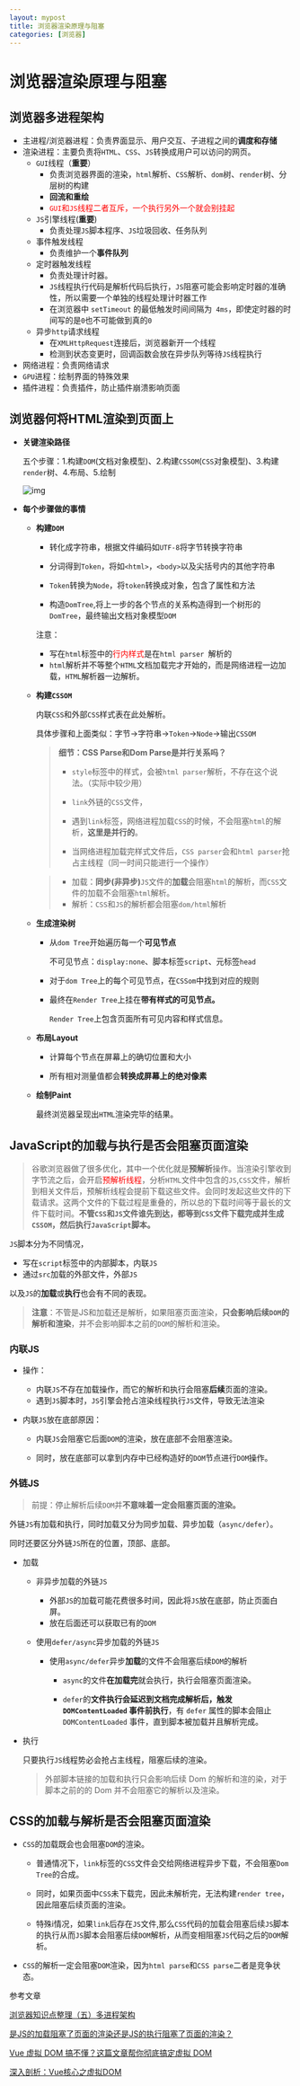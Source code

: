 ```yaml
---
layout: mypost
title: 浏览器渲染原理与阻塞
categories: [浏览器]
---
```


# 浏览器渲染原理与阻塞

## 浏览器多进程架构

- 主进程/浏览器进程：负责界面显示、用户交互、子进程之间的**调度和存储**
- 渲染进程：主要负责将`HTML`、`CSS`、`JS`转换成用户可以访问的网页。
  - `GUI`线程（**重要**）
    - 负责浏览器界面的渲染，`html`解析、`CSS`解析、`dom`树、`render`树、分层树的构建
    - **回流和重绘**
    - <font color=red>`GUI`和`JS`线程二者互斥，一个执行另外一个就会别挂起</font>
  - `JS`引擎线程(**重要**)
    - 负责处理`JS`脚本程序、`JS`垃圾回收、任务队列
  - 事件触发线程
    - 负责维护一个**事件队列**
  - 定时器触发线程
    - 负责处理计时器。
    - `JS`线程执行代码是解析代码后执行，`JS`阻塞可能会影响定时器的准确性，所以需要一个单独的线程处理计时器工作
    - 在浏览器中 `setTimeout` 的最低触发时间间隔为` 4ms`，即使定时器的时间写的是`0`也不可能做到真的`0`
  - 异步`http`请求线程
    - 在`XMLHttpRequest`连接后，浏览器新开一个线程
    - 检测到状态变更时，回调函数会放在异步队列等待`JS`线程执行
- 网络进程：负责网络请求
- `GPU`进程：绘制界面的特殊效果
- 插件进程：负责插件，防止插件崩溃影响页面

## 浏览器何将HTML渲染到页面上

- **关键渲染路径**

  五个步骤：1.构建`DOM`(文档对象模型)、2.构建`CSSOM`(`CSS`对象模型)、3.构建`render`树、4.布局、5.绘制

  ![img](https://p1-jj.byteimg.com/tos-cn-i-t2oaga2asx/gold-user-assets/2019/7/23/16c1e10922325215~tplv-t2oaga2asx-jj-mark:3024:0:0:0:q75.awebp)

- **每个步骤做的事情**

  - **构建`DOM`**

    - 转化成字符串，根据文件编码如`UTF-8`将字节转换字符串

    - 分词得到`Token`，将如`<html>`，`<body>`以及尖括号内的其他字符串

    - `Token`转换为`Node`，将`token`转换成对象，包含了属性和方法

    - 构造`DomTree`,将上一步的各个节点的关系构造得到一个树形的`DomTree`，最终输出文档对象模型`DOM`

    注意：

    - 写在`html`标签中的<font color=red>行内样式</font>是在`html parser `解析的
    - `html`解析并不等整个`HTML`文档加载完才开始的，而是网络进程一边加载，`HTML`解析器一边解析。
  
  - **构建`CSSOM`**
  
    内联`CSS`和外部`CSS`样式表在此处解析。
  
    具体步骤和上面类似：字节→字符串→`Token`→`Node`→输出`CSSOM`
  
    > **细节：CSS Parse和Dom Parse是并行关系吗？**
    >
    > - `style`标签中的样式，会被`html parser`解析，不存在这个说法。（实际中较少用）
    >
    > - `link`外链的`CSS`文件，
    >- 遇到`link`标签，网络进程加载`CSS`的时候，不会阻塞`html`的解析，**这里是并行的**。
    >   
    >- 当网络进程加载完样式文件后，`CSS parser`会和`html parser`抢占主线程（同一时间只能进行一个操作）
    
    >- 加载：**同步(非异步)**`JS`文件的**加载**会阻塞`html`的解析，而`CSS`文件的加载不会阻塞`html`解析。
    >- 解析：`CSS`和`JS`的解析都会阻塞`dom/html`解析
    
  - **生成渲染树**
  
    - 从`dom Tree`开始遍历每一个**可见节点**
  
      不可见节点：`display:none`、脚本标签`script`、元标签`head`
  
    - 对于`dom Tree`上的每个可见节点，在`CSSom`中找到对应的规则
  
    - 最终在`Render Tree`上挂在**带有样式的可见节点。**
  
      `Render Tree`上包含页面所有可见内容和样式信息。
  
  - **布局Layout**
  
    - 计算每个节点在屏幕上的确切位置和大小
  
    - 所有相对测量值都会**转换成屏幕上的绝对像素**
  
  - **绘制Paint**
  
    最终浏览器呈现出`HTML`渲染完毕的结果。

## JavaScript的加载与执行是否会阻塞页面渲染

> 谷歌浏览器做了很多优化，其中一个优化就是**预解析**操作。当渲染引擎收到字节流之后，会开启<font color=red>预解析线程</font>，分析`HTML`文件中包含的`JS`,`CSS`文件，解析到相关文件后，预解析线程会提前下载这些文件。会同时发起这些文件的下载请求。这两个文件的下载过程是重叠的，所以总的下载时间等于最长的文件下载时间。**不管`CSS`和`JS`文件谁先到达，都等到`CSS`文件下载完成并生成`CSSOM`，然后执行`JavaScript`脚本。**

`JS`脚本分为不同情况，

- 写在`script`标签中的内部脚本，内联`JS`
- 通过`src`加载的外部文件，外部`JS`

以及`JS`的**加载**或**执行**也会有不同的表现。

> **注意**：不管是JS和加载还是解析，如果阻塞页面渲染，**只会影响后续`DOM`的解析和渲染**，并不会影响脚本之前的`DOM`的解析和渲染。

### 内联JS

- 操作：
  - 内联`JS`不存在加载操作，而它的解析和执行会阻塞**后续**页面的渲染。
  - 遇到`JS`脚本时，`JS`引擎会抢占渲染线程执行`JS`文件，导致无法渲染

- 内联`JS`放在底部原因：

  - 内联`JS`会阻塞它后面`DOM`的渲染，放在底部不会阻塞渲染。

  - 同时，放在底部可以拿到内存中已经构造好的`DOM`节点进行`DOM`操作。

### 外链JS

> 前提：停止解析后续`DOM`并**不意味着一定会阻塞页面的渲染。**

外链`JS`有加载和执行，同时加载又分为同步加载、异步加载（`async/defer`）。

同时还要区分外链`JS`所在的位置，顶部、底部。

- 加载

  - 非异步加载的外链`JS`
    - 外部`JS`的加载可能花费很多时间，因此将`JS`放在底部，防止页面白屏。
    - 放在后面还可以获取已有的`DOM`

  - 使用`defer/async`异步加载的外链`JS`

    - 使用`async/defer`异步**加载**的文件不会阻塞后续`DOM`的解析

      - `async`的文件**在加载完**就会执行，执行会阻塞页面渲染。

      - `defer`的**文件执行会延迟到文档完成解析后，触发 `DOMContentLoaded` 事件前执行**，有 `defer` 属性的脚本会阻止 `DOMContentLoaded` 事件，直到脚本被加载并且解析完成。

- 执行

  只要执行`JS`线程势必会抢占主线程，阻塞后续的渲染。

  > 外部脚本链接的加载和执行只会影响后续 Dom 的解析和渲的染，对于脚本之前的的 Dom 并不会阻塞它的解析以及渲染。

## CSS的加载与解析是否会阻塞页面渲染

- `CSS`的加载既会也会阻塞`DOM`的渲染。

  - 普通情况下，`link`标签的`CSS`文件会交给网络进程异步下载，不会阻塞`Dom Tree`的合成。

  - 同时，如果页面中`CSS`未下载完，因此未解析完，无法构建`render tree`，因此阻塞后续页面的渲染。

  - 特殊i情况，如果`link`后存在`JS`文件,那么`CSS`代码的加载会阻塞后续`JS`脚本的执行从而`JS`脚本会阻塞后续`DOM`解析，从而变相阻塞`JS`代码之后的`DOM`解析。

- `CSS`的解析一定会阻塞`DOM`渲染，因为`html parse`和`CSS parse`二者是竞争状态。

  

参考文章

[浏览器知识点整理（五）多进程架构](https://juejin.cn/post/6974796760489132069)

[是JS的加载阻塞了页面的渲染还是JS的执行阻塞了页面的渲染？](https://www.zhihu.com/question/61309490)

[Vue 虚拟 DOM 搞不懂？这篇文章帮你彻底搞定虚拟 DOM](https://juejin.cn/post/6997579802215448606)

[深入剖析：Vue核心之虚拟DOM](https://juejin.cn/post/6844903895467032589)



